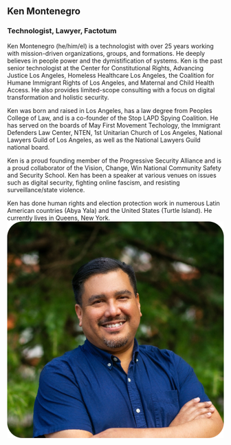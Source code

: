 ## Ken Montenegro  
### Technologist, Lawyer, Factotum
Ken Montenegro (he/him/el) is a technologist with over 25 years working with mission-driven organizations, groups, and formations. He deeply believes in people power and the dymistification of systems. Ken is the past senior technologist at the Center for Constitutional Rights, Advancing Justice Los Angeles, Homeless Healthcare Los Angeles, the Coalition for Humane Immigrant Rights of Los Angeles, and Maternal and Child Health Access. He also provides limited-scope consulting with a focus on digital transformation and holistic security.  

Ken was born and raised in Los Angeles, has a law degree from Peoples College of Law, and is a co-founder of the Stop LAPD Spying Coalition. He has served on the boards of May First Movement Techology, the Immigrant Defenders Law Center, NTEN, 1st Unitarian Church of Los Angeles, National Lawyers Guild of Los Angeles, as well as the National Lawyers Guild national board. 

Ken is a proud founding member of the Progressive Security Alliance and is a proud collaborator of the Vision, Change, Win National Community Safety and Security School. Ken has been a speaker at various venues on issues such as digital security, fighting online fascism, and resisting surveillance/state violence.  

Ken has done human rights and election protection work in numerous Latin American countries (Abya Yala) and the United States (Turtle Island). He currently lives in Queens, New York.  
![](headshot.png)  
